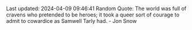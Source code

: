 Last updated: 2024-04-09 09:46:41
Random Quote: The world was full of cravens who pretended to be heroes; it took a queer sort of courage to admit to cowardice as Samwell Tarly had.  -  Jon Snow